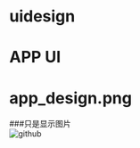 # uidesign
# APP UI
# app_design.png
###只是显示图片  
![github](http://github.com/yu-yang-halo/uidesign/app_design.png "github")  
